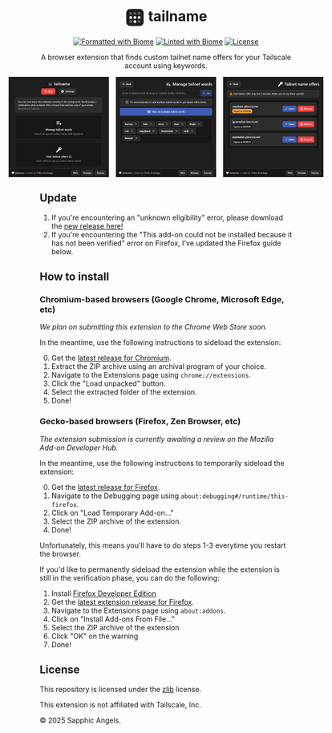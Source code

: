 <div align="center">

# <img align="top" src="assets/icon.png" alt="tailname icon" width="40" /> tailname

[![Formatted with Biome](https://img.shields.io/badge/Formatted_with-Biome-60a5fa?style=flat&logo=biome)](https://biomejs.dev/) 
[![Linted with Biome](https://img.shields.io/badge/Linted_with-Biome-60a5fa?style=flat&logo=biome)](https://biomejs.dev)
[![License](https://img.shields.io/github/license/SapphoSys/tailname?labelColor=black&color=#3f5db3)](https://github.com/SapphoSys/tailname/blob/master/LICENSE)

A browser extension that finds custom tailnet name offers for your Tailscale account using keywords.

<div style="display: flex; justify-content: center; gap: 1em;">
  <img src=".github/assets/1_home.png" alt="Home page" width="200" />
  <img src=".github/assets/2_words.png" alt="Words screen" width="200" />
  <img src=".github/assets/3_offers.png" alt="Offers screen" width="200" />
</div>
</div>

## Update
1. If you're encountering an "unknown eligibility" error, please download the [new release here!](https://github.com/SapphoSys/tailname/releases/tag/v1.0.2)
2. If you're encountering the "This add-on could not be installed because it has not been verified" error on Firefox, I've updated the Firefox guide below.

## How to install
### Chromium-based browsers (Google Chrome, Microsoft Edge, etc)
*We plan on submitting this extension to the Chrome Web Store soon.*

In the meantime, use the following instructions to sideload the extension:

0. Get the [latest release for Chromium](https://github.com/SapphoSys/tailname/releases/latest/download/tailname-chrome.zip).
1. Extract the ZIP archive using an archival program of your choice.
2. Navigate to the Extensions page using `chrome://extensions`.
3. Click the "Load unpacked" button.
4. Select the extracted folder of the extension.
5. Done!

### Gecko-based browsers (Firefox, Zen Browser, etc)
*The extension submission is currently awaiting a review on the Mozilla Add-on Developer Hub.*

In the meantime, use the following instructions to temporarily sideload the extension:

0. Get the [latest release for Firefox](https://github.com/SapphoSys/tailname/releases/latest/download/tailname-firefox.zip).
1. Navigate to the Debugging page using `about:debugging#/runtime/this-firefox`.
2. Click on "Load Temporary Add-on..."
3. Select the ZIP archive of the extension.
4. Done!

Unfortunately, this means you'll have to do steps 1-3 everytime you restart the browser.

If you'd like to permanently sideload the extension while the extension is still in the verification phase, you can do the following:

1. Install [Firefox Developer Edition](https://www.firefox.com/en-US/channel/desktop/developer/)
2. Get the [latest extension release for Firefox](https://github.com/SapphoSys/tailname/releases/latest/download/tailname-firefox.zip).
3. Navigate to the Extensions page using `about:addons`.
4. Click on "Install Add-ons From File..."
5. Select the ZIP archive of the extension
6. Click "OK" on the warning
7. Done!

## License

This repository is licensed under the [zlib](LICENSE) license.

This extension is not affiliated with Tailscale, Inc.

© 2025 Sapphic Angels.
